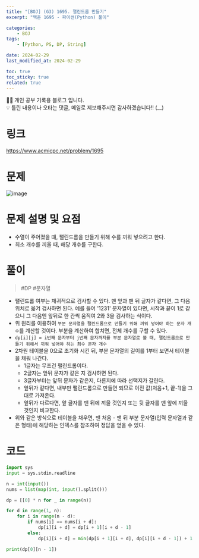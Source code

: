 ```yaml
---
title: "[BOJ] (G3) 1695. 팰린드롬 만들기"
excerpt: "백준 1695 - 파이썬(Python) 풀이"

categories:
    - BOJ
tags:
    - [Python, PS, DP, String]

date: 2024-02-29
last_modified_at: 2024-02-29

toc: true
toc_sticky: true
related: true
---
```


<div class="notice--info" markdown="1">
👨‍💻 개인 공부 기록용 블로그 입니다. <br/>
💡 틀린 내용이나 오타는 댓글, 메일로 제보해주시면 감사하겠습니다!!  (__)
</div>

# 링크

<https://www.acmicpc.net/problem/1695>

# 문제

![image](https://github.com/Tolerblanc/Tolerblanc.github.io/assets/52883827/5da929cd-c7af-48ae-b312-de4d1e8e71e5)

# 문제 설명 및 요점

- 수열이 주어졌을 떄, 팰린드롬을 만들기 위해 수를 끼워 넣으려고 한다.
- 최소 개수를 끼울 때, 해당 개수를 구한다.

# 풀이

> #DP #문자열 

- 팰린드롬 여부는 재귀적으로 검사할 수 있다. 맨 앞과 맨 뒤 글자가 같다면, 그 다음 위치로 옮겨 검사하면 된다. 예를 들어 '1231' 문자열이 있다면, 시작과 끝이 1로 같으니 그 다음엔 앞뒤로 한 칸씩 움직여 2와 3을 검사하는 식이다.
- 위 원리를 이용하여 `부분 문자열을 팰린드롬으로 만들기 위해 끼워 넣어야 하는 문자 개수`를 계산할 것이다. 부분을 계산하여 합치면, 전체 개수를 구할 수 있다.
- `dp[i][j] = i번째 문자부터 j번째 문자까지를 부분 문자열로 볼 때, 팰린드롬으로 만들기 위해서 끼워 넣어야 하는 최수 문자 개수`
- 2차원 테이블을 0으로 초기화 시킨 뒤, 부분 문자열의 길이를 1부터 보면서 테이블을 채워 나간다.
	- 1글자는 무조건 팰린드롬이다.
	- 2글자는 앞뒤 문자가 같은 지 검사하면 된다.
	- 3글자부터는 앞뒤 문자가 같은지, 다른지에 따라 선택지가 갈린다.
	- 앞뒤가 같다면, 내부만 팰린드롬으로 만들면 되므로 이전 값(처음+1, 끝-1)을 그대로 가져온다.
	- 앞뒤가 다르다면, 앞 글자를 맨 뒤에 끼울 것인지 또는 뒷 글자를 맨 앞에 끼울 것인지 비교한다.
- 위와 같은 방식으로 테이블을 채우면, 맨 처음 - 맨 뒤 부분 문자열(입력 문자열과 같은 형태)에 해당하는 인덱스를 참조하여 정답을 얻을 수 있다.

# 코드

```python
import sys
input = sys.stdin.readline

n = int(input())
nums = list(map(int, input().split()))

dp = [[0] * n for _ in range(n)]

for d in range(1, n):
    for i in range(n - d):
        if nums[i] == nums[i + d]:
            dp[i][i + d] = dp[i + 1][i + d - 1]
        else:
            dp[i][i + d] = min(dp[i + 1][i + d], dp[i][i + d - 1]) + 1

print(dp[0][n - 1])
```